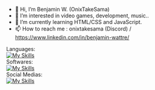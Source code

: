 - 👋 Hi, I’m Benjamin W. (OnixTakeSama)
- 👀 I’m interested in video games, development, music..
- 🌱 I’m currently learning HTML/CSS and JavaScript.
- 📫 How to reach me : onixtakesama (Discord) / https://www.linkedin.com/in/benjamin-wattre/

Languages:
<br>
[![My Skills](https://skillicons.dev/icons?i=html,css,javascript,php,java,py)](https://skillicons.dev)
<br>
Softwares:
<br>
[![My Skills](https://skillicons.dev/icons?i=idea,vscode,eclipse)](https://skillicons.dev)
<br>
Social Medias:
<br>
[![My Skills](https://skillicons.dev/icons?i=discord,instagram,twitter,linkedin)](https://skillicons.dev)

<!---
OnixTakeSama/OnixTakeSama is a ✨ special ✨ repository because its `README.md` (this file) appears on your GitHub profile.
You can click the Preview link to take a look at your changes.
--->
